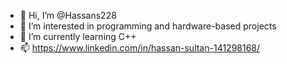 - 👋 Hi, I’m @Hassans228
- 👀 I’m interested in programming and hardware-based projects
- 🌱 I’m currently learning C++
- 📫 https://www.linkedin.com/in/hassan-sultan-141298168/

<!---
Hassans228/Hassans228 is a ✨ special ✨ repository because its `README.md` (this file) appears on your GitHub profile.
You can click the Preview link to take a look at your changes.
--->
